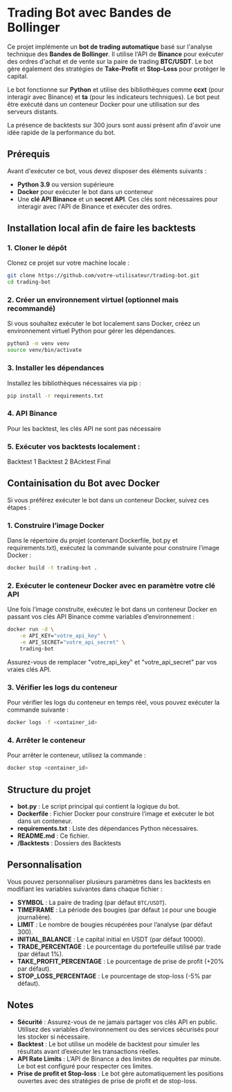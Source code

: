 # Trading Bot avec Bandes de Bollinger

Ce projet implémente un **bot de trading automatique** basé sur l'analyse technique des **Bandes de Bollinger**. Il utilise l'API de **Binance** pour exécuter des ordres d'achat et de vente sur la paire de trading **BTC/USDT**. Le bot gère également des stratégies de **Take-Profit** et **Stop-Loss** pour protéger le capital.

Le bot fonctionne sur **Python** et utilise des bibliothèques comme **ccxt** (pour interagir avec Binance) et **ta** (pour les indicateurs techniques). Le bot peut être exécuté dans un conteneur Docker pour une utilisation sur des serveurs distants.

La présence de backtests sur 300 jours sont aussi présent afin d'avoir une idée rapide de la performance du bot. 

## Prérequis

Avant d'exécuter ce bot, vous devez disposer des éléments suivants :

- **Python 3.9** ou version supérieure
- **Docker** pour exécuter le bot dans un conteneur
- Une **clé API Binance** et un **secret API**. Ces clés sont nécessaires pour interagir avec l'API de Binance et exécuter des ordres.

## Installation local afin de faire les backtests

### 1. Cloner le dépôt

Clonez ce projet sur votre machine locale :

```bash
git clone https://github.com/votre-utilisateur/trading-bot.git
cd trading-bot
```

### 2. Créer un environnement virtuel (optionnel mais recommandé)
Si vous souhaitez exécuter le bot localement sans Docker, créez un environnement virtuel Python pour gérer les dépendances.

```bash
python3 -m venv venv
source venv/bin/activate 
```

### 3. Installer les dépendances
Installez les bibliothèques nécessaires via pip :

```bash
pip install -r requirements.txt
```

### 4. API Binance
Pour les backtest, les clés API ne sont pas nécessaire

### 5. Exécuter vos backtests localement :

Backtest 1
Backtest 2
BAcktest Final

## Containisation du Bot avec Docker

Si vous préférez exécuter le bot dans un conteneur Docker, suivez ces étapes :

### 1. Construire l’image Docker
Dans le répertoire du projet (contenant Dockerfile, bot.py et requirements.txt), exécutez la commande suivante pour construire l’image Docker :

```bash
docker build -t trading-bot .
```

### 2. Exécuter le conteneur Docker avec en paramètre votre clé API
Une fois l’image construite, exécutez le bot dans un conteneur Docker en passant vos clés API Binance comme variables d’environnement :

```bash
docker run -d \
    -e API_KEY="votre_api_key" \
    -e API_SECRET="votre_api_secret" \
    trading-bot
```
Assurez-vous de remplacer "votre_api_key" et "votre_api_secret" par vos vraies clés API.

### 3. Vérifier les logs du conteneur
Pour vérifier les logs du conteneur en temps réel, vous pouvez exécuter la commande suivante :

```bash
docker logs -f <container_id>
```

### 4. Arrêter le conteneur

Pour arrêter le conteneur, utilisez la commande :

```bash
docker stop <container_id>
```


## Structure du projet

- **bot.py** : Le script principal qui contient la logique du bot.
- **Dockerfile** : Fichier Docker pour construire l’image et exécuter le bot dans un conteneur.
- **requirements.txt** : Liste des dépendances Python nécessaires.
- **README.md** : Ce fichier.
- **/Backtests** : Dossiers des Backtests

## Personnalisation

Vous pouvez personnaliser plusieurs paramètres dans les backtests en modifiant les variables suivantes dans chaque fichier :

- **SYMBOL** : La paire de trading (par défaut `BTC/USDT`).
- **TIMEFRAME** : La période des bougies (par défaut `1d` pour une bougie journalière).
- **LIMIT** : Le nombre de bougies récupérées pour l’analyse (par défaut 300).
- **INITIAL_BALANCE** : Le capital initial en USDT (par défaut 10000).
- **TRADE_PERCENTAGE** : Le pourcentage du portefeuille utilisé par trade (par défaut 1%).
- **TAKE_PROFIT_PERCENTAGE** : Le pourcentage de prise de profit (+20% par défaut).
- **STOP_LOSS_PERCENTAGE** : Le pourcentage de stop-loss (-5% par défaut).

## Notes

- **Sécurité** : Assurez-vous de ne jamais partager vos clés API en public. Utilisez des variables d’environnement ou des services sécurisés pour les stocker si nécessaire.
- **Backtest** : Le bot utilise un modèle de backtest pour simuler les résultats avant d’exécuter les transactions réelles.
- **API Rate Limits** : L’API de Binance a des limites de requêtes par minute. Le bot est configuré pour respecter ces limites.
- **Prise de profit et Stop-loss** : Le bot gère automatiquement les positions ouvertes avec des stratégies de prise de profit et de stop-loss.
